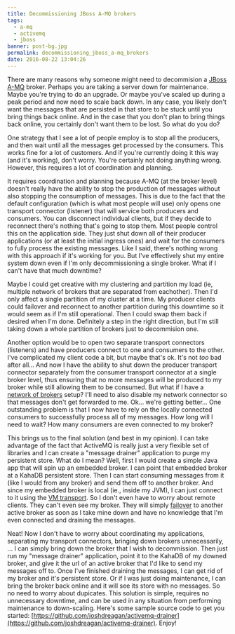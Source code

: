 ```yaml
---
title: Decommissioning JBoss A-MQ brokers
tags:
  - a-mq
  - activemq
  - jboss
banner: post-bg.jpg
permalink: decommissioning_jboss_a-mq_brokers
date: 2016-08-22 13:04:26
---
```



There are many reasons why someone might need to decommision a [JBoss A-MQ](https://www.redhat.com/en/technologies/jboss-middleware/amq) broker. Perhaps you are taking a server down for maintenance. Maybe you're trying to do an upgrade. Or maybe you've scaled up during a peak period and now need to scale back down. In any case, you likely don't want the messages that are persisted in that store to be stuck until you bring things back online. And in the case that you don't plan to bring things back online, you certainly don't want them to be lost. So what do you do?
<!-- more -->

One strategy that I see a lot of people employ is to stop all the producers, and then wait until all the messages get processed by the consumers. This works fine for a lot of customers. And if you're currently doing it this way (and it's working), don't worry. You're certainly not doing anything wrong. However, this requires a lot of coordination and planning. 

It requires coordination and planning because A-MQ (at the broker level) doesn't really have the ability to stop the production of messages without also stopping the consumption of messages. This is due to the fact that the default configuration (which is what most people will use) only opens one transport connector (listener) that will service both producers and consumers. You can disconnect individual clients, but if they decide to reconnect there's nothing that's going to stop them. Most people control this on the application side. They just shut down all of their producer applications (or at least the initial ingress ones) and wait for the consumers to fully process the existing messages. Like I said, there's nothing wrong with this approach if it's working for you. But I've effectively shut my entire system down even if I'm only decommissioning a single broker. What if I can't have that much downtime? 

Maybe I could get creative with my clustering and partition my load (ie, multiple network of brokers that are separated from eachother). Then I'd only affect a single partition of my cluster at a time. My producer clients could failover and reconnect to another partition during this downtime so it would seem as if I'm still operational. Then I could swap them back if desired when I'm done. Definitely a step in the right direction, but I'm still taking down a whole partition of brokers just to decommision one.

Another option would be to open two separate transport connectors (listeners) and have producers connect to one and consumers to the other. I've complicated my client code a bit, but maybe that's ok. It's not _too_ bad after all... And now I have the ability to shut down the producer transport connector separately from the consumer transport connector at a single broker level, thus ensuring that no more messages will be produced to my broker while still allowing them to be consumed. But what if I have a [network of brokers](http://activemq.apache.org/networks-of-brokers.html) setup? I'll need to also disable my network connector so that messages don't get forwarded to me. Ok... we're getting better... One outstanding problem is that I now have to rely on the locally connected consumers to successfully process all of my messages. How long will I need to wait? How many consumers are even connected to my broker?

This brings us to the final solution (and best in my opinion). I can take advantage of the fact that ActiveMQ is really just a very flexible set of libraries and I can create a "message drainer" application to purge my persistent store. What do I mean? Well, first I would create a simple Java app that will spin up an embedded broker. I can point that embedded broker at a KahaDB persistent store. Then I can start consuming messages from it (like I would from any broker) and send them off to another broker. And since my embedded broker is local (ie., inside my JVM), I can just connect to it using the [VM transport](http://activemq.apache.org/vm-transport-reference.html). So I don't even have to worry about remote clients. They can't even see my broker. They will simply [failover](http://activemq.apache.org/failover-transport-reference.html) to another active broker as soon as I take mine down and have no knowledge that I'm even connected and draining the messages.

Neat! Now I don't have to worry about coordinating my applications, separating my transport connectors, bringing down brokers unnecessarily, ... I can simply bring down the broker that I wish to decommission. Then just run my "message drainer" application, point it to the KahaDB of my downed broker, and give it the url of an active broker that I'd like to send my messages off to. Once I've finished draining the messages, I can get rid of my broker and it's persistent store. Or if I was just doing maintenance, I can bring the broker back online and it will see its store with no messages. So no need to worry about dupicates. This solution is simple, requires no unnecessary downtime, and can be used in any situation from performing maintenance to down-scaling. Here's some sample source code to get you started: [https://github.com/joshdreagan/activemq-drainer](https://github.com/joshdreagan/activemq-drainer). Enjoy!


